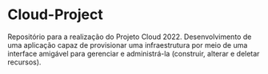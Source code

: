 # Cloud-Project
Repositório para a realização do Projeto Cloud 2022. Desenvolvimento de uma aplicação capaz de provisionar uma infraestrutura por meio de uma interface amigável para gerenciar e administrá-la (construir, alterar e deletar recursos).

